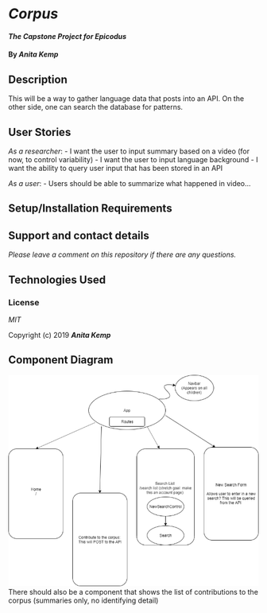 # _Corpus_

#### _The Capstone Project for Epicodus_

#### By _Anita Kemp_

## Description
This will be a way to gather language data that posts into an API. On the other side, one can search the database for patterns.

## User Stories

_As a researcher_:
    - I want the user to input summary based on a video (for now, to control variability)
    - I want the user to input language background 
    - I want the ability to query user input that has been stored in an API

_As a user_:
    - Users should be able to summarize what happened in video...

## Setup/Installation Requirements


## Support and contact details

_Please leave a comment on this repository if there are any questions._

## Technologies Used


### License

*MIT*

Copyright (c) 2019 **_Anita Kemp_**


## Component Diagram ##

<img src="ReactFrontEnd/src/Assets/Capstone.png"/>
There should also be a component that shows the list of contributions to the corpus (summaries only, no identifying detail)